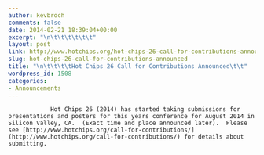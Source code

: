 ```yaml
---
author: kevbroch
comments: false
date: 2014-02-21 18:39:04+00:00
excerpt: "\n\t\t\t\t\t\t"
layout: post
link: http://www.hotchips.org/hot-chips-26-call-for-contributions-announced/
slug: hot-chips-26-call-for-contributions-announced
title: "\n\t\t\t\tHot Chips 26 Call for Contributions Announced\t\t"
wordpress_id: 1508
categories:
- Announcements
---
```



				Hot Chips 26 (2014) has started taking submissions for presentations and posters for this years conference for August 2014 in Silicon Valley, CA.  (Exact time and place announced later).  Please see [http://www.hotchips.org/call-for-contributions/](http://www.hotchips.org/call-for-contributions/) for details about submitting.		
